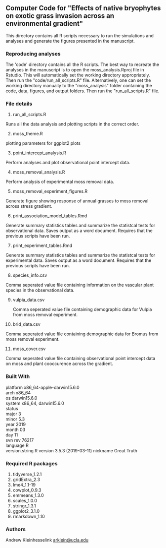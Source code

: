 ## Computer Code for "Effects of native bryophytes on exotic grass invasion across an environmental gradient"

This directory contains all R scripts necessary to run the simulations and analyses and generate the figures presented in the manuscript. 

### Reproducing analyses 

The 'code' directory contains all the R scripts. The best way to recreate the analyses in the manuscript is to open the moss_analysis.Rproj file in Rstudio.  This will automatically set the working directory appropriately.  Then run the "code/run_all_scripts.R" file. Alternatively, one can set the working directory manually to the "moss_analysis" folder containing the code, data, figures, and output folders.  Then run the "run_all_scripts.R" file. 

### File details 

1. run_all_scripts.R

  Runs all the data analysis and plotting scripts in the correct order. 

2. moss_theme.R

  plotting parameters for ggplot2 plots 
  
3. point_intercept_analysis.R

  Perform analyses and plot observational point intercept data.  

4. moss_removal_analysis.R

  Perform analysis of experimental moss removal data. 

5. moss_removal_experiment_figures.R
 
  Generate figure showing response of annual grasses to moss removal across stress gradient. 
  
6. print_association_model_tables.Rmd

  Generate summary statistics tables and summarize the statistcal tests for observational data. Saves output as a word document.  Requires that the previous scripts have been run. 

7. print_experiment_tables.Rmd
  
  Generate summary statistics tables and summarize the statistcal tests for experimental data. Saves output as a word document.  Requires that the previous scripts have been run. 

8. species_info.csv

  Comma seperated value file containing information on the vascular plant species in the observational data. 

9. vulpia_data.csv

   Comma seperated value file containing demographic data for Vulpia from moss removal experiment. 
  
10. brid_data.csv

  Comma seperated value file  containing demographic data for Bromus from moss removal experiment. 
  
11. moss_cover.csv

  Comma seperated value file containing observational point intercept data on moss and plant cooccurence across the gradient. 

### Built With 

platform       x86_64-apple-darwin15.6.0   
arch           x86_64                      
os             darwin15.6.0                
system         x86_64, darwin15.6.0        
status                                     
major          3                           
minor          5.3                         
year           2019                        
month          03                          
day            11                          
svn rev        76217                       
language       R                           
version.string R version 3.5.3 (2019-03-11)
nickname       Great Truth 

### Required R packages 

1. tidyverse_1.2.1
2. gridExtra_2.3   
3. lme4_1.1-19  
4. cowplot_0.9.3
5. emmeans_1.3.0
6. scales_1.0.0
7. stringr_1.3.1
8. ggplot2_3.1.0
9. rmarkdown_1.10

### Authors 

Andrew Kleinhesselink 
arklein@ucla.edu 





